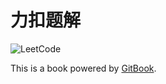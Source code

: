 # 力扣题解

![LeetCode](https://img.shields.io/github/stars/codyi96/LeetCode?style=social)

This is a book powered by [GitBook](https://github.com/GitbookIO/gitbook).